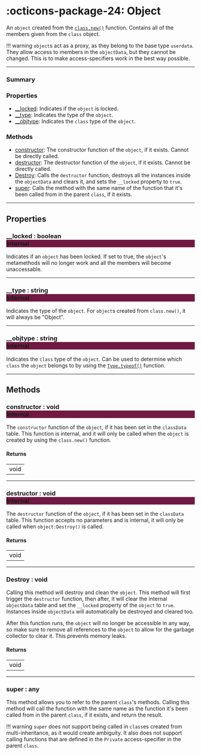 <h1 class="api-header" markdown>
    <span class="api-icon" markdown>:octicons-package-24:</span>
    <span class="api-title">Object</span>
</h1>

An `object` created from the [`class.new()`](class.md#new-object) function. Contains all of the members given from the `class` object.

!!! warning
    `object`s act as a proxy, as they belong to the base type `userdata`. They allow access to members in the `objectData`, but they cannot be changed. This is to make access-specifiers work in the best way possible.

----------------------

<!------------------------- SUMMARY -------------------------!-->

<div class="api-summary-list">
    <h3 class="api-summary-list-h3">Summary</h3>
    <div class="api-summary-section">
        <h3 class="api-summary-section-h3">Properties</h3>
        <div class="api-summary-section-list">
            <ul>
                <li><a href="#__locked-boolean-internal">__locked</a>: Indicates if the <code>object</code> is locked.</li>
                <li><a href="#__type-string-internal">__type</a>: Indicates the type of the <code>object</code>.</li>
                <li><a href="#__objtype-string-internal">__objtype</a>: Indicates the <code>class</code> type of the <code>object</code>.</li>
            </ul>
        </div>
    </div>
    <div class="api-summary-section-bottom">
        <h3 class="api-summary-section-h3">Methods</h3>
        <div class="api-summary-section-list">
            <ul>
                <li><a href="#constructor-void-internal">constructor</a>: The constructor function of the <code>object</code>, if it exists. Cannot be directly called.</li>
                <li><a href="#destructor-void-internal">destructor</a>: The destructor function of the <code>object</code>, if it exists. Cannot be directly called.</li>
                <li><a href="#destroy-void">Destroy</a>: Calls the <code>destructor</code> function, destroys all the instances inside the <code>objectData</code> and clears it, and sets the <code>__locked</code> property to <code>true</code>.</li>
                <li><a href="#super-any">super</a>: Calls the method with the same name of the function that it's been called from in the parent <code>class</code>, if it exists.</li>
            </ul>
        </div>
    </div>
</div>

----------------------

<!------------------------- MAIN -------------------------!-->

## Properties

<h3 markdown>
	__locked
	<span class="api-property-type">
		: boolean
	</span>
    <div class="api-access-type" style="background-color: rgb(113, 25, 66); float: none">Internal</div>
</h3>

Indicates if an `object` has been locked. If set to true, the `object`'s metamethods will no longer work and all the members will become unaccessable. 

----------------------

<h3 markdown>
	__type
	<span class="api-property-type">
		: string
	</span>
    <div class="api-access-type" style="background-color: rgb(113, 25, 66); float: none">Internal</div>
</h3>

Indicates the type of the `object`. For `object`s created from `class.new()`, it will always be "Object".

----------------------

<h3 markdown>
	__objtype
	<span class="api-property-type">
		: string
	</span>
    <div class="api-access-type" style="background-color: rgb(113, 25, 66); float: none">Internal</div>
</h3>

Indicates the `class` type of the `object`. Can be used to determine which `class` the `object` belongs to by using the [`Type.typeof()`](../classFunctions/type/typeof.md) function.

----------------------

## Methods

<h3 markdown>
	constructor
	<span class="api-property-type">
		: void
	</span>
    <div class="api-access-type" style="background-color: rgb(113, 25, 66); float: none">Internal</div>
</h3>

The `constructor` function of the `object`, if it has been set in the `classData` table. This function is internal, and it will only be called when the `object` is created by using the `class.new()` function.

#### Returns
<span markdown>
    <div class="md-typeset__table">
        <table>
            <tbody>
                <tr>
                    <td class="api-return-box">void</td>
                </tr>
            </tbody>
        </table>
    </div>
</span>

----------------------

<h3 markdown>
	destructor
	<span class="api-property-type">
		: void
	</span>
    <div class="api-access-type" style="background-color: rgb(113, 25, 66); float: none">Internal</div>
</h3>

The `destructor` function of the `object`, if it has been set in the `classData` table. This function accepts no parameters and is internal, it will only be called when `object:Destroy()` is called. 

#### Returns
<span markdown>
    <div class="md-typeset__table">
        <table>
            <tbody>
                <tr>
                    <td class="api-return-box">void</td>
                </tr>
            </tbody>
        </table>
    </div>
</span>

----------------------

<h3 markdown>
	Destroy
	<span class="api-property-type">
		: void
	</span>
</h3>

Calling this method will destroy and clean the `object`. This method will first trigger the `destructor` function, then after, it will clear the internal `objectData` table and set the `__locked` property of the `object` to `true`. Instances inside `objectData` will automatically be destroyed and cleared too.

After this function runs, the `object` will no longer be accessible in any way, so make sure to remove all references to the `object` to allow for the garbage collector to clear it. This prevents memory leaks.

#### Returns
<span markdown>
    <div class="md-typeset__table">
        <table>
            <tbody>
                <tr>
                    <td class="api-return-box">void</td>
                </tr>
            </tbody>
        </table>
    </div>
</span>

----------------------

<h3 markdown>
	super
	<span class="api-property-type">
		: any
	</span>
</h3>

This method allows you to refer to the parent `class`'s methods. Calling this method will call the function with the same name as the function it's been called from in the parent `class`, if it exists, and return the result.

!!! warning
    `super` does not support being called in `class`es created from multi-inheritance, as it would create ambiguity. It also does not support calling functions that are defined in the `Private` access-specifier in the parent `class`.